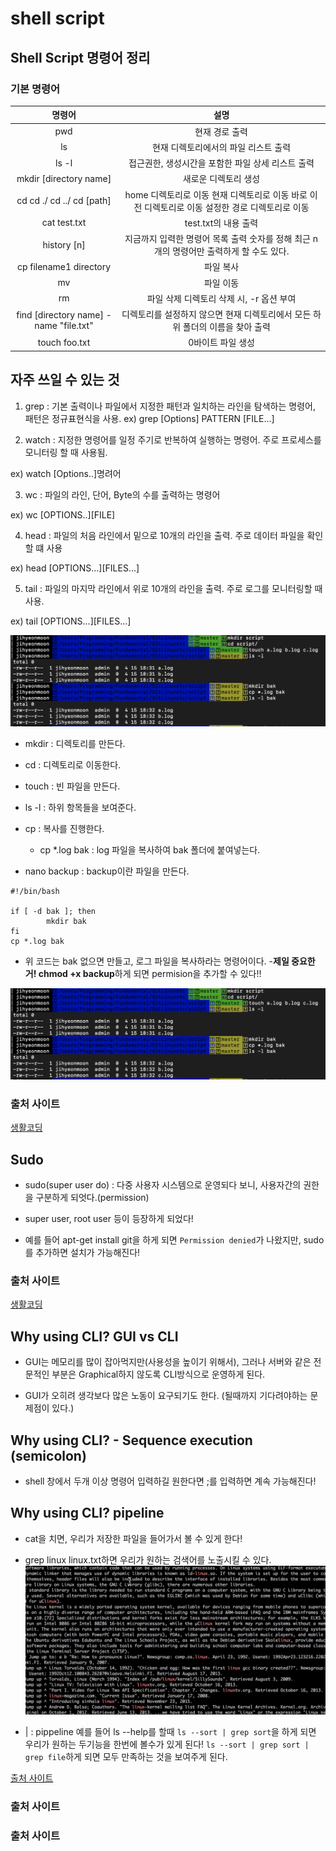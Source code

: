 
# shell script


## Shell Script 명령어 정리


### 기본 명령어

|명령어	|설명|
|:--:|:--:|
|pwd|	현재 경로 출력|
|ls	|현재 디렉토리에서의 파일 리스트 출력|
|ls -l|	접근권한, 생성시간을 포함한 파일 상세 리스트 출력|
|mkdir [directory name]|	새로운 디렉토리 생성|
|cd cd ./ cd ../ cd [path]|	home 디렉토리로 이동 현재 디렉토리로 이동 바로 이전 디렉토리로 이동 설정한 경로 디렉토리로 이동|
|cat test.txt|	test.txt의 내용 출력|
|history [n]|	지금까지 입력한 명령어 목록 출력 숫자를 정해 최근 n개의 명령어만 출력하게 할 수도 있다.|
|cp filename1 directory	|파일 복사|
|mv	|파일 이동|
|rm	|파일 삭제 디렉토리 삭제 시, -r 옵션 부여|
|find [directory name] -name "file.txt"	|디렉토리를 설정하지 않으면 현재 디렉토리에서 모든 하위 폴더의 이름을 찾아 출력|
|touch foo.txt|	0바이트 파일 생성|

## 자주 쓰일 수 있는 것
1. grep
 : 기본 출력이나 파일에서 지정한 패턴과 일치하는 라인을 탐색하는 명령어, 패턴은 정규표현식을 사용.
ex) grep [Options] PATTERN [FILE...]
 
2. watch 
: 지정한 명령어를 일정 주기로 반복하여 실행하는 명령어. 주로 프로세스를 모니터링 할 때 사용됨.

ex) watch [Options..]명려어

3. wc
: 파일의 라인, 단어, Byte의 수를 출력하는 명령어
 
ex) wc [OPTIONS..][FILE]

4. head
: 파일의 처음 라인에서 밑으로 10개의 라인을 출력. 주로 데이터 파일을 확인할 떄 사용 

ex) head [OPTIONS...][FILES...]

5. tail
: 파일의 마지막 라인에서 위로 10개의 라인을 출력. 주로 로그를 모니터링할 때 사용.

ex) tail [OPTIONS...][FILES...]


![shell script](screenshot.png)

- mkdir : 디렉토리를 만든다.
- cd : 디렉토리로 이동한다.
- touch : 빈 파일을 만든다.
- ls -l : 하위 항목들을 보여준다.
- cp : 복사를 진행한다.
    - cp *.log bak : log 파일을 복사하여 bak 폴더에 붙여넣는다.

- nano backup : backup이란 파일을 만든다.
```linux
#!/bin/bash

if [ -d bak ]; then
        mkdir bak
fi
cp *.log bak
```
- 위 코드는 bak 없으면 만들고, 로그 파일을 복사하라는 명령어이다.
-**제일 중요한거! chmod +x backup**하게 되면 permision을 추가할 수 있다!! 

![screenshot2](screenshot2.png)

### 출처 사이트
[생활코딩](https://youtu.be/cXnVygkAg4I)

## Sudo

- sudo(super user do) : 다중 사용자 시스템으로 운영되다 보니, 사용자간의 권한을 구분하게 되엇다.(permission)
- super user, root user 등이 등장하게 되었다! 

- 예를 들어 apt-get install git을 하게 되면 `Permission denied`가 나왔지만, sudo를 추가하면 설치가 가능해진다!

### 출처 사이트
[생활코딩](https://youtu.be/X7kAUlbZV4Q)

## Why using CLI? GUI vs CLI
- GUI는 메모리를 많이 잡아먹지만(사용성을 높이기 위해서), 그러나 서버와 같은 전문적인 부분은 Graphical하지 않도록 CLI방식으로 운영하게 된다.

- GUI가 오히려 생각보다 많은 노동이 요구되기도 한다. (될때까지 기다려야하는 문제점이 있다.)

## Why using CLI? - Sequence execution (semicolon)
- shell 창에서 두개 이상 명령어 입력하길 원한다면 ;를 입력하면 계속 가능해진다! 

## Why using CLI? pipeline
- cat을 치면, 우리가 저장한 파일을 들어가서 볼 수 있게 한다! 

- grep linux linux.txt하면 우리가 원하는 검색어를 노출시킬 수 있다. 
![grep](screenshot3.png)

- | : pippeline 예를 들어 ls --help를 할때 `ls --sort | grep sort`을 하게 되면 우리가 원하는 두기능을 한번에 볼수가 있게 된다! `ls --sort | grep sort | grep file`하게 되면 모두 만족하는 것을 보여주게 된다.

[출처 사이트](https://youtu.be/nCi2QYbNow4)

### 출처 사이트

### 출처 사이트